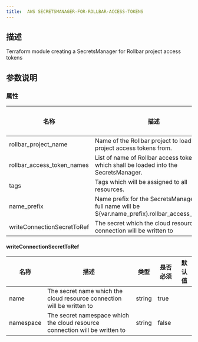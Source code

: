```yaml
---
title:  AWS SECRETSMANAGER-FOR-ROLLBAR-ACCESS-TOKENS
---
```


## 描述

Terraform module creating a SecretsManager for Rollbar project access tokens

## 参数说明


### 属性

 名称 | 描述 | 类型 | 是否必须 | 默认值 
 ------------ | ------------- | ------------- | ------------- | ------------- 
 rollbar_project_name | Name of the Rollbar project to load the project access tokens from. | string | true |  
 rollbar_access_token_names | List of name of Rollbar access tokens which shall be loaded into the SecretsManager. | list(string) | false |  
 tags | Tags which will be assigned to all resources. | map(string) | false |  
 name_prefix | Name prefix for the SecretsManager. The full name will be ${var.name_prefix}.rollbar_access_tokens. | string | true |  
 writeConnectionSecretToRef | The secret which the cloud resource connection will be written to | [writeConnectionSecretToRef](#writeConnectionSecretToRef) | false |  


#### writeConnectionSecretToRef

 名称 | 描述 | 类型 | 是否必须 | 默认值 
 ------------ | ------------- | ------------- | ------------- | ------------- 
 name | The secret name which the cloud resource connection will be written to | string | true |  
 namespace | The secret namespace which the cloud resource connection will be written to | string | false |  
